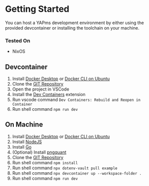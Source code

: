 # Getting Started

You can host a YAPms development environment by either using the provided devcontainer or installing the toolchain on your machine.

### Tested On

- NixOS

## Devcontainer

1. Install [Docker Desktop](https://docs.docker.com/get-docker/) or [Docker CLI on Ubuntu](https://docs.docker.com/engine/install/ubuntu/)
2. Clone the [GIT Repository](https://github.com/yapms/yapms)
3. Open the project in VSCode
4. Install the [Dev Containers](https://marketplace.visualstudio.com/items?itemName=ms-vscode-remote.remote-containers) extension
5. Run vscode command `Dev Containers: Rebuild and Reopen in Container`
6. Run shell command `npm run dev`

## On Machine

1. Install [Docker Desktop](https://docs.docker.com/get-docker/) or [Docker CLI on Ubuntu](https://docs.docker.com/engine/install/ubuntu/)
2. Install [NodeJS](https://nodejs.org)
3. Install [Go](https://go.dev/)
4. (Optional) Install [pngquant](https://pngquant.org/)
5. Clone the [GIT Repository](https://github.com/yapms/yapms)
6. Run shell command `npm install`
7. Run shell command `npx dotenv-vault pull example`
8. Run shell command `npx devcontainer up --workspace-folder .`
9. Run shell command `npm run dev`
